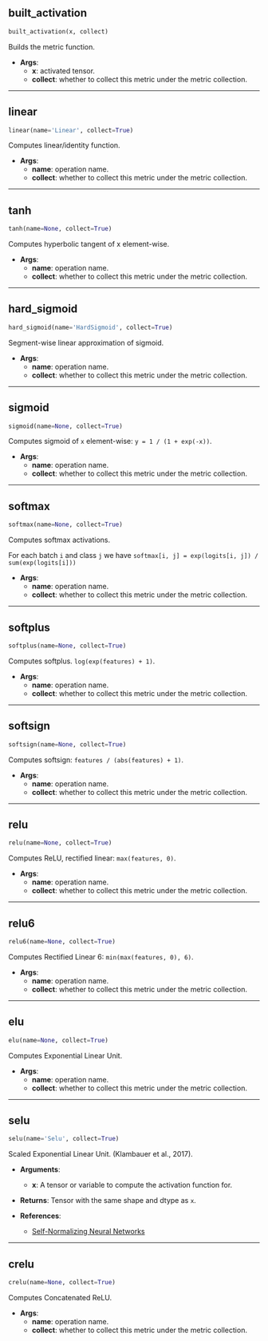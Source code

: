 ## built_activation


```python
built_activation(x, collect)
```


Builds the metric function.

- __Args__:
	- __x__: activated tensor.
	- __collect__: whether to collect this metric under the metric collection.


----

## linear


```python
linear(name='Linear', collect=True)
```


Computes linear/identity function.

- __Args__:
	- __name__: operation name.
	- __collect__: whether to collect this metric under the metric collection.


----

## tanh


```python
tanh(name=None, collect=True)
```


Computes hyperbolic tangent of x element-wise.

- __Args__:
	- __name__: operation name.
	- __collect__: whether to collect this metric under the metric collection.


----

## hard_sigmoid


```python
hard_sigmoid(name='HardSigmoid', collect=True)
```


Segment-wise linear approximation of sigmoid.

- __Args__:
	- __name__: operation name.
	- __collect__: whether to collect this metric under the metric collection.


----

## sigmoid


```python
sigmoid(name=None, collect=True)
```


Computes sigmoid of `x` element-wise: `y = 1 / (1 + exp(-x))`.

- __Args__:
	- __name__: operation name.
	- __collect__: whether to collect this metric under the metric collection.


----

## softmax


```python
softmax(name=None, collect=True)
```


Computes softmax activations.

For each batch `i` and class `j` we have
	`softmax[i, j] = exp(logits[i, j]) / sum(exp(logits[i]))`

- __Args__:
	- __name__: operation name.
	- __collect__: whether to collect this metric under the metric collection.


----

## softplus


```python
softplus(name=None, collect=True)
```


Computes softplus. `log(exp(features) + 1)`.

- __Args__:
	- __name__: operation name.
	- __collect__: whether to collect this metric under the metric collection.


----

## softsign


```python
softsign(name=None, collect=True)
```


Computes softsign: `features / (abs(features) + 1)`.

- __Args__:
	- __name__: operation name.
	- __collect__: whether to collect this metric under the metric collection.


----

## relu


```python
relu(name=None, collect=True)
```


Computes ReLU, rectified linear: `max(features, 0)`.

- __Args__:
	- __name__: operation name.
	- __collect__: whether to collect this metric under the metric collection.


----

## relu6


```python
relu6(name=None, collect=True)
```


Computes Rectified Linear 6: `min(max(features, 0), 6)`.

- __Args__:
	- __name__: operation name.
	- __collect__: whether to collect this metric under the metric collection.


----

## elu


```python
elu(name=None, collect=True)
```


Computes Exponential Linear Unit.

- __Args__:
	- __name__: operation name.
	- __collect__: whether to collect this metric under the metric collection.


----

## selu


```python
selu(name='Selu', collect=True)
```


Scaled Exponential Linear Unit. (Klambauer et al., 2017).

- __Arguments__:
	- __x__: A tensor or variable to compute the activation function for.

- __Returns__:
  Tensor with the same shape and dtype as `x`.

- __References__:
	- [Self-Normalizing Neural Networks](https://arxiv.org/abs/1706.02515)


----

## crelu


```python
crelu(name=None, collect=True)
```


Computes Concatenated ReLU.

- __Args__:
	- __name__: operation name.
	- __collect__: whether to collect this metric under the metric collection.
